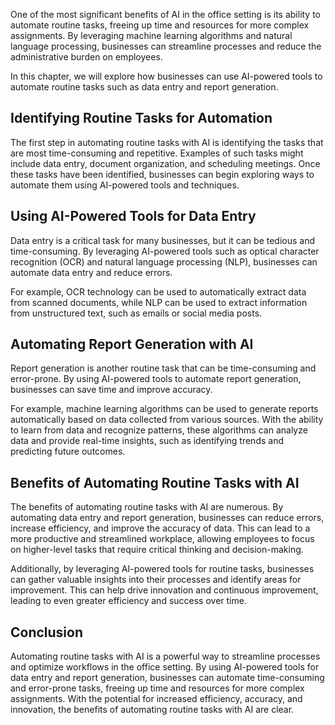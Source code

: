 
One of the most significant benefits of AI in the office setting is its ability to automate routine tasks, freeing up time and resources for more complex assignments. By leveraging machine learning algorithms and natural language processing, businesses can streamline processes and reduce the administrative burden on employees.

In this chapter, we will explore how businesses can use AI-powered tools to automate routine tasks such as data entry and report generation.

Identifying Routine Tasks for Automation
----------------------------------------

The first step in automating routine tasks with AI is identifying the tasks that are most time-consuming and repetitive. Examples of such tasks might include data entry, document organization, and scheduling meetings. Once these tasks have been identified, businesses can begin exploring ways to automate them using AI-powered tools and techniques.

Using AI-Powered Tools for Data Entry
-------------------------------------

Data entry is a critical task for many businesses, but it can be tedious and time-consuming. By leveraging AI-powered tools such as optical character recognition (OCR) and natural language processing (NLP), businesses can automate data entry and reduce errors.

For example, OCR technology can be used to automatically extract data from scanned documents, while NLP can be used to extract information from unstructured text, such as emails or social media posts.

Automating Report Generation with AI
------------------------------------

Report generation is another routine task that can be time-consuming and error-prone. By using AI-powered tools to automate report generation, businesses can save time and improve accuracy.

For example, machine learning algorithms can be used to generate reports automatically based on data collected from various sources. With the ability to learn from data and recognize patterns, these algorithms can analyze data and provide real-time insights, such as identifying trends and predicting future outcomes.

Benefits of Automating Routine Tasks with AI
--------------------------------------------

The benefits of automating routine tasks with AI are numerous. By automating data entry and report generation, businesses can reduce errors, increase efficiency, and improve the accuracy of data. This can lead to a more productive and streamlined workplace, allowing employees to focus on higher-level tasks that require critical thinking and decision-making.

Additionally, by leveraging AI-powered tools for routine tasks, businesses can gather valuable insights into their processes and identify areas for improvement. This can help drive innovation and continuous improvement, leading to even greater efficiency and success over time.

Conclusion
----------

Automating routine tasks with AI is a powerful way to streamline processes and optimize workflows in the office setting. By using AI-powered tools for data entry and report generation, businesses can automate time-consuming and error-prone tasks, freeing up time and resources for more complex assignments. With the potential for increased efficiency, accuracy, and innovation, the benefits of automating routine tasks with AI are clear.
